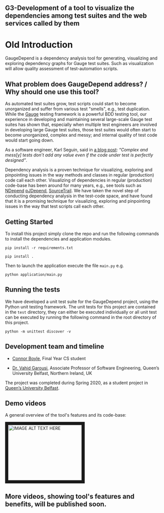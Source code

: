 
G3-Development of a tool to visualize the dependencies among test suites and the web services called by them
------------------------------------------------------------------------------------------------------
# Old Introduction 

GaugeDepend is a dependency analysis tool for generating, visualizing and exploring dependency graphs for Gauge test suites. 
Such as visualization will allow quality assessment of test-automation scripts.

## What problem does GaugeDepend address? / Why should one use this tool?

As automated test suites grow, test scripts could start to become unorganized and suffer from various test "smells", e.g., test duplication. While the [Gauge](https://www.gauge.org) testing framework is a powerful BDD testing tool, our experience in developing and maintaining several large-scale Gauge test suites has shown that, especially when multiple test engineers are involved in developing large Gauge test suites, those test suites would often start to become unorganized, complex and messy; and internal quality of test code would start going down. 

As a software engineer, Karl Seguin, said in [a blog post](http://codebetter.com/karlseguin/2009/09/12/unit-testing-do-repeat-yourself/): *“Complex and mess[y] tests don’t add any value even if the code under test is perfectly designed”*.

Dependency analysis is a proven technique for visualizing, exploring and pinpointing issues in the way methods and classes in regular (production) code call each other. Visualizing of dependencies in regular (production) code-base has been around for many years, e.g., see tools such as [NDepend](https://www.ndepend.com) [pJDepend]( https://github.com/clarkware/jdepend), [SourceTrail](https://www.sourcetrail.com). We have taken the novel step of conducting dependency analysis in the test-code space, and have found that it is a promising technique for visualizing, exploring and pinpointing issues in the way that test scripts call each other.

## Getting Started 
To install this project simply clone the repo and run the following commands to install the dependencies and application modules.
```
pip install -r requirements.txt
```
```
pip install .
```

Then to launch the application execute the file `main.py` e.g. 
```
python application/main.py
```

## Running the tests
We have developed a unit test suite for the GaugeDepend project, using the Python unit testing framework. The unit tests for this project are contained in the `test` directory, they can either be executed individually or all unit test can be executed by running the following command in the root directory of this project. 
```
python -m unittest discover -v
```

## Development team and timeline
* [Connor Boyle](https://www.linkedin.com/in/connor-boyle-7239a0150/), Final Year CS student

* [Dr. Vahid Garousi](https://www.vgarousi.com), Associate Professor of Software Engineering, Queen’s University Belfast, Northern Ireland, UK

The project was completed during Spring 2020, as a student project in [Queen’s University Belfast](https://www.qub.ac.uk).

## Demo videos
A general overview of the tool's features and its code-base:

<a href="http://www.youtube.com/watch?feature=player_embedded&v=KTqZ4sITg4Y" target="_blank"><img src="http://img.youtube.com/vi/KTqZ4sITg4Y/0.jpg" 
alt="IMAGE ALT TEXT HERE" width="240" height="180" border="10" /></a>

More videos, showing tool's features and benefits, will be published soon.
---------------------------------------------------------------------------------------------------------